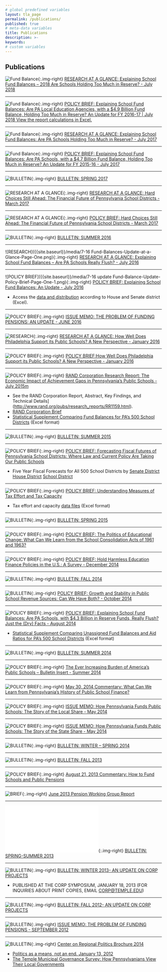 ```yaml
---
# global predefined variables
layout: tla_page
permalink: /publications/
published: true
# meta-data variables
title: Publications
description: >-
keywords:
# custom variables
---
```

## Publications
![Fund Balance]({{site.baseurl}}/media/Fund-Balances-Update-2018-at-a-Glance-page-one-2-e1532448636152.png){:.img-right}
[RESEARCH AT A GLANCE: Explaining School Fund Balances – 2018 Are Schools Holding Too Much in Reserve? - July 2018](https://drive.google.com/file/d/1Hiz5KdtamM0m8HpusDPfk7K3BKzYUGBl/view?usp=sharing)






___

![Fund Balance]({{site.baseurl}}/media/Fund-Balance-Update-2018-web-page-one-2-1-e1532448121405.png){:.img-right}
[POLICY BRIEF: Explaining School Fund Balances: Are PA Local Education Agencies, with a $4.9 Billion Fund Balance, Holding Too Much in Reserve? An Update for FY 2016-17 | July 2018
View the report calculations in Excel.](https://drive.google.com/file/d/1cOCrpu5arH_un8sLUKg5MHfRzqgZpXCE/view?usp=sharing)

___

![Fund Balance]({{site.baseurl}}/media/Fund-Balances-Update-2017-at-a-Glance-Page-One-2-e1500577071373.png){:.img-right}
[RESEARCH AT A GLANCE: Explaining School Fund Balances: Are PA Schools Holding Too Much in Reserve? - July 2017](https://drive.google.com/file/d/1vAhD3miVaOfumF05Rbj0MAJKxtI6D4zn/view?usp=sharing)

___

![Fund Balance]({{site.baseurl}}/media/Fund-Balance-Update-2017-page-one-2-e1500575249618.png){:.img-right}
[POLICY BRIEF: Explaining School Fund Balances: Are PA Schools, with a $4.7 Billion Fund Balance, Holding Too Much in Reserve? An Update for FY 2015-16 - July 2017](https://drive.google.com/file/d/1U5AzgGNxDbc-gK7Ra-O4Qj9Yt67u9hDe/view?usp=sharing)

___

![BULLETIN]({{site.baseurl}}/media/CORP-Spring-2017-Bulletin-page-one-e1490029688590.png){:.img-right}
[BULLETIN: SPRING 2017](https://drive.google.com/file/d/1_iOnaSj5fEq4bhfiG7AwVvuJ6sLOWsGL/view?usp=sharing)

___

![RESEARCH AT A GLANCE]({{site.baseurl}}/media/Fiscal-Forecast-Update-at-a-Glance-page-one-e1489423611593.png){:.img-right}
[RESEARCH AT A GLANCE: Hard Choices Still Ahead: The Financial Future of Pennsylvania School Districts - March 2017](https://drive.google.com/file/d/1nW6UleIv0O6Tc2wkrkEuxnr0eyPAnFuZ/view?usp=sharing)

___

![RESEARCH AT A GLANCE]({{site.baseurl}}/media/Fiscal-Outlook-2017-Update-Policy-Brief-page-one-1-e1489423297381.png){:.img-right}
[POLICY BRIEF: Hard Choices Still Ahead: The Financial Future of Pennsylvania School Districts - March 2017](https://drive.google.com/file/d/1INIcNrT-8KFoLlQwseG7PfkhhXZqZMHL/view?usp=sharing)

___

![BULLETIN]({{site.baseurl}}/media/CORP-Summer-2016-Bulletin-Page-One-2-e1470930370385.png){:.img-right}
[BULLETIN: SUMMER 2016](https://drive.google.com/file/d/1N05DnloJLzFIA7x4jYU-iw2Q_IOrmhhz/view?usp=sharing)

___

![RESEARCH]({{site.baseurl}}/media/7-16 Fund-Balances-Update-at-a-Glance-Page-One.png){:.img-right}
[RESEARCH AT A GLANCE: Explaining School Fund Balances – Are PA Schools Really Flush? - July 2016](https://drive.google.com/file/d/1ThwFeWv4M2qidDoUSdKPnErCl94yydF_/view?usp=sharing)

___

![POLICY BRIEF]({{site.baseurl}}/media/7-16 update Fund-Balance-Update-Policy-Brief-Page-One-1.png){:.img-right}
[POLICY BRIEF: Explaining School Fund Balances: An Update - July 2016](https://drive.google.com/file/d/1BDAIgC0uFx1B8Ym0o2dxiH8-9xoucm7C/view?usp=sharing)
- Access the [data and distribution](https://drive.google.com/file/d/1JNywPwyu7qZ90H0xGlvO4pxDGSy9iQnp/view?usp=sharing) according to House and Senate district (Excel).

___

![POLICY BRIEF]({{site.baseurl}}/media/Pension-Update-Memo-June-2016-Page-One-2.png){:.img-right}
[ISSUE MEMO: THE PROBLEM OF FUNDING PENSIONS: AN UPDATE - JUNE 2016](https://drive.google.com/file/d/1FG3c22BpRBW7KT0xLxrKsdEGc5eD-R0U/view?usp=sharing)

___

![RESEARCH]({{site.baseurl}}/media/Tax-Effort-at-a-glance-page-one-e1454079200666.png){:.img-right}
[RESEARCH AT A GLANCE: How Well Does Philadelphia Support its Public Schools? A New Perspective - January 2016](https://drive.google.com/file/d/1Hk5kMk3JneEXxfuNeEToidDvLikYDW8_/view?usp=sharing)

___

![POLICY BRIEF]({{site.baseurl}}/media/2Tax-Effort-Philly-page-one-e1454079796869.png){:.img-right}
[POLICY BRIEF:How Well Does Philadelphia Support its Public Schools? A New Perspective - January 2016](https://drive.google.com/file/d/13Hq7oo7-endRC6WHi1o-KDXnW6VBH19_/view?usp=sharing)

___

![POLICY BRIEF]({{site.baseurl}}/media/RAND-page-one2-e1436817431439.png){:.img-right}
[RAND Corporation Research Report: The Economic Impact of Achievement Gaps in Pennsylvania’s Public Schools -July 2015m](https://drive.google.com/file/d/19JujP-JttNnQnTMQmJ5jEXUc8OPssN0T/view?usp=sharing)
- See the RAND Corporation Report, Abstract, Key Findings, and Technical Details](http://www.rand.org/pubs/research_reports/RR1159.html).
- [RAND Corporation Brief](http://www.rand.org/pubs/research_briefs/RB9872.html)
- [Statistical Supplement Comparing Fund Balances for PA’s 500 School Districts](https://drive.google.com/file/d/1ouGurG8oNfCta8e9yI39MA-6jQD8tM-7/view?usp=sharing) (Excel format)

___

![BULLETIN]({{site.baseurl}}/media/CORP-Bulletin-Summer-2015-page-one-e1433964139847.png){:.img-right}
[BULLETIN: SUMMER 2015](https://drive.google.com/file/d/1vi2eqNUqW4fLgJNzSEr4o6P10Dnsl0C_/view?usp=sharing)

___

![POLICY BRIEF]({{site.baseurl}}/media/Fiscal-Futures-Hartman-Shrom-Page-One-e1431617436867.png){:.img-right}
[POLICY BRIEF: Forecasting Fiscal Futures of Pennsylvania School Districts: Where Law and Current Policy Are Taking Our Public Schools](https://drive.google.com/file/d/1d-BLKGKQG1i4etTrgeqpdWAsjsEHRX_W/view?usp=sharing)
- Five Year Fiscal Forecasts for All 500 School Districts by [Senate District](https://drive.google.com/file/d/1jKCieBIwqSHNLwMA-IFxMDUxv9OFfg9d/view?usp=sharing) [House District](https://drive.google.com/file/d/1pyo2DrxntrNIAZ9GDHOYrYiacivHqFPo/view?usp=sharing) [School District](https://drive.google.com/file/d/1XlCiqmZ_EKj8gw5z1Mc0rVkbQnVtHkz9/view?usp=sharing)

___

![POLICY BRIEF]({{site.baseurl}}/media/Tax-Effort-and-Capacity-Brief-Page-one-2.png){:.img-right}
[POLICY BRIEF: Understanding Measures of Tax Effort and Tax Capacity](https://drive.google.com/file/d/13jMDhNFFn-fa0PaTTZJmQZQ3pn0MZ7Y9/view?usp=sharing)
- Tax effort and capacity [data files](https://drive.google.com/file/d/1HPsLL6IWnrSFRRH-JNCAlZGpAPWMHyKh/view?usp=sharing) (Excel format)
___

![BULLETIN]({{site.baseurl}}/media/CORP-Sp-2015-Bulletin-Page-One-2-e1428690094969.png){:.img-right}
[BULLETIN: SPRING 2015](https://drive.google.com/file/d/1XRrQt3IEPZBrpu6HeVigQ6XKut3sdPaa/view?usp=sharing)

___

![POLICY BRIEF]({{site.baseurl}}/media/School-Consolidation-Leckrone-Page-One21.png){:.img-right}
[POLICY BRIEF: The Politics of Educational Change: What Can We Learn from the School Consolidation Acts of 1961 and 1963?](https://drive.google.com/file/d/1rDvA3LNAUsSJ2RdJoNHCOg0aTNtx0u5D/view?usp=sharing)

___

![POLICY BRIEF]({{site.baseurl}}/media/HH-Policies-Policy-Brief-page-one5.png){:.img-right}
[POLICY BRIEF: Hold Harmless Education Finance Policies in the U.S.: A Survey - December 2014](https://drive.google.com/file/d/1LDHAn-sFXNE38zkqHKqPnfXpakXMLQ0L/view?usp=sharing)

___

![BULLETIN]({{site.baseurl}}/media/CORP-Bulletin-Fall-2014-page-one-e1414768170365.png){:.img-right}
[BULLETIN: FALL 2014](https://drive.google.com/file/d/10T0Uz_B0ruJ8CDh-pUJAGrZiBKGL2mls/view?usp=sharing)

___

![BULLETIN]({{site.baseurl}}/media/Policy-Brief-2-Page-One-e1412625156410.png){:.img-right}
[POLICY BRIEF: Growth and Stability in Public School Revenue Sources: Can We Have Both? - October 2014](https://drive.google.com/file/d/1TJ4iLDQAtvJeNC4yqUD1ICcJbZ68wred/view?usp=sharing)

___

![POLICY BRIEF]({{site.baseurl}}/media/Policy-Brief-Fund-Balances-Page-1-e1406923145678.png){:.img-right}
[POLICY BRIEF: Explaining School Fund Balances: Are PA Schools, with $4.3 Billion in Reserve Funds, Really Flush? Just the (Dry) Facts - August 2014](https://drive.google.com/file/d/1J1nGy6rUFgiK3uEJ3o1Bm25dVDRJKYsI/view?usp=sharing)
- [Statistical Supplement Comparing Unassigned Fund Balances and Aid Ratios for PA’s 500 School Districts](https://drive.google.com/file/d/1LP10-HJTrR5L6eT63SXjQPYWrMwX36if/view?usp=sharing) (Excel format)
___

![BULLETIN]({{site.baseurl}}/media/CORP-Bulletin-Summer-2014-page-one-e1404929490494.png){:.img-right}
[BULLETIN: SUMMER 2014](https://drive.google.com/file/d/18kefqHOfK-kVTzyDJ6e3_8zOBhMEi3HX/view?usp=sharing)

___

![POLICY BRIEF]({{site.baseurl}}/media/Vollmer-Bulletin-insert-page-one-e1404928066846.png){:.img-right}
[The Ever Increasing Burden of America’s Public Schools – Bulletin Insert - Summer 2014](https://drive.google.com/file/d/1JBCd9ZidiTSFJQnR0iEk4pB4Urchnl6s/view?usp=sharing)

___

![POLICY BRIEF]({{site.baseurl}}/media/Commentary-May-2014-page-one-e1401728420397.jpg){:.img-right}
[May 30, 2014 Commentary: What Can We Learn from Pennsylvania’s History of Public School Finance?](https://drive.google.com/file/d/1-AzWqMJkILPQM9TSc-0R-qeCuRIbACvX/view?usp=sharing)

___

![POLICY BRIEF]({{site.baseurl}}/media/Local-Share-Issue-Memo-page-one-e1401727991553.jpg){:.img-right}
[ISSUE MEMO: How Pennsylvania Funds Public Schools: The Story of the Local Share - May 2014](https://drive.google.com/file/d/1DqMjZ-C1tOccxEmpQroKyr28PhXLJam3/view?usp=sharing)

___

![POLICY BRIEF]({{site.baseurl}}/media/State-Share-Issue-Memo-page-one-e1401727384893.jpg){:.img-right}
[ISSUE MEMO: How Pennsylvania Funds Public Schools: The Story of the State Share - May 2014](https://drive.google.com/file/d/1x-Km089oI_DbljnElwG_fHGHRozCZ3xb/view?usp=sharing)

___

![BULLETIN]({{site.baseurl}}/media/CORP-Bulletin-W-S-2014-page-one.png){:.img-right}
[BULLETIN: WINTER – SPRING 2014](https://drive.google.com/file/d/1XMVX1q7FpKqy7wPIeUrWzw2w5LWwYXj1/view?usp=sharing)

___

![BULLETIN]({{site.baseurl}}/media/CORP-Bulletin-Fall-2013-Page-One-791x1024.png){:.img-right}
[BULLETIN: FALL 2013](https://drive.google.com/file/d/1-hXJctQ4ZWd6934gYcN_Hdo4IuZpZnH5/view?usp=sharing)

___

![POLICY BRIEF]({{site.baseurl}}/media/Commentary-August-21-2013-page-one-791x1024.png){:.img-right}
[August 21, 2013 Commentary: How to Fund Schools and Public Pensions](https://drive.google.com/file/d/1shrCnI4Qwg_O6SJNa0EPh0RCTQAhHLzF/view?usp=sharing)

___

![BRIEF]({{site.baseurl}}/media/Pension-Working-Group-Report-Page-One-791x1024.png){:.img-right}
[June 2013 Pension Working Group Report](https://drive.google.com/file/d/1VRUjXudyuIrrwDFQDvvX5P8WPJP7ducg/view?usp=sharing)

___

![BULLETIN]({{site.baseurl}}/media/CORP-Bulletin-Spring-Summer-2013.pdf){:.img-right}
[BULLETIN: SPRING-SUMMER 2013](https://drive.google.com/file/d/1wPQ8PnQlB7ggFhb-LoJSKOQuKQrLLgQ2/view?usp=sharing)

___

![BULLETIN]({{site.baseurl}}/media/Winter-2013-Bulletin-Cover-232x300.png){:.img-right}
[BULLETIN: WINTER 2013- AN UPDATE ON CORP PROJECTS](https://drive.google.com/file/d/1gZpwCzKNZmJVEVtGJqQxmGe0jNGtvjHv/view?usp=sharing)
- PUBLISHED AT THE CORP SYMPOSIUM, JANUARY 18, 2013 (FOR INQUIRIES ABOUT PRINT COPIES, EMAIL [CORP@TEMPLE.EDU](mailto:CORP@TEMPLE.EDU))
___

![BULLETIN]({{site.baseurl}}/media/Bulletin-Fall-2012-Front-231x300.png){:.img-right}
[BULLETIN: FALL 2012- AN UPDATE ON CORP PROJECTS](https://drive.google.com/file/d/1SzOjytyju32IOY9B1_ZQoN-QtoaaxMEi/view?usp=sharing)

___

![BULLETIN]({{site.baseurl}}/media/Memo-Public-Pensions-Front-231x300.png){:.img-right}
[ISSUE MEMO: THE PROBLEM OF FUNDING PENSIONS - SEPTEMBER 2012](https://drive.google.com/file/d/1BuAkaLYQc_kzkJdph9imjpGI4z0TLRxL/view?usp=sharing)

___

![BULLETIN]({{site.baseurl}}/media/Brochure-Cover-128x300.png){:.img-right}
[Center on Regional Politics Brochure 2014 ](https://drive.google.com/file/d/1zHYdX45yL72w3-7JYC358S1A2hzXqF3p/view?usp=sharing)
- [Politics as a means, not an end. January 13, 2012](https://drive.google.com/file/d/1wJ1mU5tfaytA2QstjMI-csiCTdh2ILAY/view?usp=sharing)
- [The Temple Municipal Governance Survey: How Pennsylvanians View Their Local Governments](https://drive.google.com/file/d/14uR0H3WyMqBkX3ntG9sanJ7gbBbLDHlz/view?usp=sharing)
